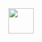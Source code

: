 <a href=" https://www.instagram.com/thepiyushmalhotra/ "> 
  <img height="50" src=" https://user-images.githubusercontent.com/46517096/166974368-9798f39f-1f46-499c -b14e-81f0a3f83a06.png "/> 
</a>
